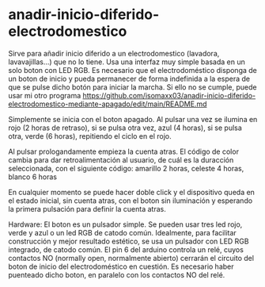 # anadir-inicio-diferido-electrodomestico
Sirve para añadir inicio diferido a un electrodomestico (lavadora, lavavajillas...) que no lo tiene. Usa una interfaz muy simple basada en un solo boton con LED RGB. Es necesario que el electrodoméstico disponga de un boton de inicio y pueda permanecer de forma indefinida a la espera de que se pulse dicho botón para iniciar la marcha. Si ello no se cumple, puede usar mi otro programa https://github.com/isomaxx03/anadir-inicio-diferido-electrodomestico-mediante-apagado/edit/main/README.md

Simplemente se inicia con el boton apagado. Al pulsar una vez se ilumina en rojo (2 horas de retraso), si se pulsa otra vez, azul (4 horas), si se pulsa otra, verde (6 horas), repitiendo el ciclo en el rojo.

Al pulsar prologandamente empieza la cuenta atras. El código de color cambia para dar retroalimentación al usuario, de cuál es la duracción seleccionada, con el siguiente código: amarillo 2 horas, celeste 4 horas, blanco 6 horas

En cualquier momento se puede hacer doble click y el dispositivo queda en el estado inicial, sin cuenta atras, con el boton sin iluminación y esperando la primera pulsación para definir la cuenta atras.

Hardware:
El boton es un pulsador simple. Se pueden usar tres led rojo, verde y azul o un led RGB de catodo común. Idealmente, para facilitar construcción y mejor resultado estético, se usa un pulsador con LED RGB integrado, de catodo común.
El pin 6 del arduino controla un relé, cuyos contactos NO (normally open, normalmente abierto) cerrarán el circuito del boton de inicio del electrodoméstico en cuestión. Es necesario haber puenteado dicho boton, en paralelo con los contactos NO del relé.
